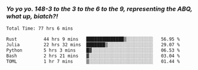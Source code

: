 ### ***Yo yo yo. 148-3 to the 3 to the 6 to the 9, representing the ABQ, what up, biatch?!***

<!--START_SECTION:waka-->

```txt
Total Time: 77 hrs 6 mins

Rust          44 hrs 9 mins   ██████████████▒░░░░░░░░░░   56.95 %
Julia         22 hrs 32 mins  ███████▒░░░░░░░░░░░░░░░░░   29.07 %
Python        5 hrs 3 mins    █▓░░░░░░░░░░░░░░░░░░░░░░░   06.53 %
Bash          2 hrs 21 mins   ▓░░░░░░░░░░░░░░░░░░░░░░░░   03.04 %
TOML          1 hr 7 mins     ▒░░░░░░░░░░░░░░░░░░░░░░░░   01.44 %
```

<!--END_SECTION:waka-->

<!--
**AJMC2002/AJMC2002** is a ✨ _special_ ✨ repository because its `README.md` (this file) appears on your GitHub profile.

Here are some ideas to get you started:

- 🔭 I’m currently working on ...
- 🌱 I’m currently learning ...
- 👯 I’m looking to collaborate on ...
- 🤔 I’m looking for help with ...
- 💬 Ask me about ...
- 📫 How to reach me: ...
- 😄 Pronouns: ...
- ⚡ Fun fact: ...
-->
